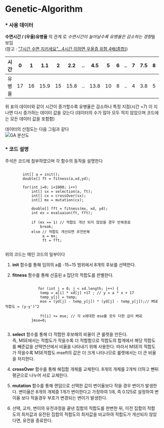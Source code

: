# Genetic-Algorithm

### * 사용 데이터

**수면시간 / (우울)유병율** 의 관계 로 *수면시간이 늘어날수록 유병율은 감소하는 경향*을 보임 <br>
  (참고 : ["7시간 수면 지키세요"…4시간 이하면 우울증 위험 4배(종합)](https://news.naver.com/main/read.nhn?mode=LSD&mid=sec&sid1=103&oid=001&aid=0009052925))

| 시간   | 0    | 1    | 1.1  | 2    | 2.2  | ..   | 4.5  | 5    | 6    | ..   | 7    | 7.5  | 8    | 8.7  | 9    | 9.7  |
| ------ | ---- | ---- | ---- | ---- | ---- | ---- | ---- | ---- | ---- | ---- | ---- | ---- | ---- | ---- | ---- | ---- |
| 유병율 | 17   | 16   | 15.9 | 15   | 15.8 | ..   | 13.8 | 10   | 8    | ..   | 4    | 3.8  | 5    | 4.2  | 7    | 7.2  |

위 표의 데이터와 같이 시간이 증가할수록 유병율은 감소하나 특정 지점(시간 =7) 이 지나면 다시 증가하는 데이터 값을 갖는다
(데이터의 수가 많아 모두 적지 않았으며 코드에는 모든 데이터 값을 포함함)<br>

데이터의 산점도는 다음 그림과 같다<br>
![GA 분산도](https://user-images.githubusercontent.com/63060298/85289216-0815ce00-b4d2-11ea-9005-b3d8c639dfb7.png)


### * 코드 설명

주석은 코드에 첨부하였으며 각 함수의 동작을 설명한다

<pre><code>
        int[] a = init();
        double[] ft = fitness(a,xd,yd);
        
        for(int i=0; i<1000; i++)
            int[] sx = selection(a, ft);
            int[] cx = crossOver(sx);
            int[] mx = mutation(cx);

            double[] fft = fitness(mx, xd, yd);
            int ex = evaluaion(ft, fft);

            if (ex == 1) // 적합도 개선 되지 않았을 경우 반복종료
                break;
            else // 적합도 개선되면 유전반복
                 a = mx;
                 ft = fft;
                 
</code></pre>
 
 위의 코드는 메인 코드의 일부이다
 
1. **init** 함수를 통해 임의의 a를 -15~15 범위에서 8개의 후보를 선택한다.
 
2. **fitness**  함수를 통해 선출된 a 집단의 적합도를 판별한다.
 <pre><code>
               for (int j = 0; j < xd.length; j++) {
                temp = a[i] * xd[j] +17 ; // y = a * x + 17
                temp_y[j] = temp;
                mse = (yd[j] - temp_y[j]) * (yd[j] - temp_y[j]);// MSE적합도 = (y-y')^2

                ft[i] += mse; // 각 x에대한 mse를 모두 더한 값이 MSE
            }mse=0;
 </code></pre>
 
3. **select** 함수를 통해 더 적합한 후보해의 비율이 큰 룰렛을 만든다.<br>
     즉, MSE에서는 적합도가 작을수록 더 적합함으로 적합도의 합계에서 해당 적합도를 빼준값을 선택연산에서 비율을 나타내기 위해 사용한다.
     따라서 MSE의 적합도가 작을수록 MSE적합도 mseft의 값은 더 크게 나타나므로 룰렛에서는 더 큰 비율을 차지한다.

4. **crossOver** 함수를 통해 해집합 개체를 교체한다. 8개의 개체를 2개씩 더하고 뺀뒤 평균으로 나누어 서로 교체한다.
 
5. **mutation** 함수를 통해 랜덤으로 선택한 값이 변이율보다 작을 경우 변이가 발생한다. 변이율은 8개의 개체중 1개가 변이한다고 가정하여 1/8, 즉 0.125로 설정하여 변이율 보다 작을경우 부호가 변경되는 변이가 발생한다.
 
   
6. 선택, 교차, 변이의 유전과정을 끝낸 집합의 적합도를 판변한 뒤, 이전 집합의 적합도의 최저값과 유전된 집합의 적합도의 최저값을 비교하여 적합도가 개선되지 않았다면, 유전을 종료한다.
 



